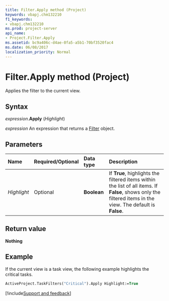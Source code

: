 ```yaml
---
title: Filter.Apply method (Project)
keywords: vbapj.chm132210
f1_keywords:
- vbapj.chm132210
ms.prod: project-server
api_name:
- Project.Filter.Apply
ms.assetid: bc9a406c-d4ae-0fa5-a5b1-70bf3520fac4
ms.date: 06/08/2017
localization_priority: Normal
---
```



# Filter.Apply method (Project)

Applies the filter to the current view.


## Syntax

_expression_.**Apply** (_Highlight_)

_expression_ An expression that returns a [Filter](./Project.Filter.md) object.


## Parameters



|Name|Required/Optional|Data type|Description|
|:-----|:-----|:-----|:-----|
| _Highlight_|Optional|**Boolean**|If  **True**, highlights the filtered items within the list of all items. If **False**, shows only the filtered items in the view. The default is **False**.|

## Return value

 **Nothing**


## Example

If the current view is a task view, the following example highlights the critical tasks. 


```vb
ActiveProject.TaskFilters("Critical").Apply Highlight:=True
```

[!include[Support and feedback](~/includes/feedback-boilerplate.md)]